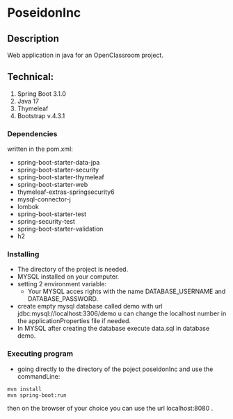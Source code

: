 # PoseidonInc

## Description
Web application in java for an OpenClassroom project.

## Technical:

1. Spring Boot 3.1.0
2. Java 17
3. Thymeleaf
4. Bootstrap v.4.3.1

### Dependencies

written in the pom.xml:
* spring-boot-starter-data-jpa
* spring-boot-starter-security
* spring-boot-starter-thymeleaf
* spring-boot-starter-web
* thymeleaf-extras-springsecurity6
* mysql-connector-j
* lombok
* spring-boot-starter-test
* spring-security-test
* spring-boot-starter-validation
* h2

### Installing

* The directory of the project is needed.
* MYSQL installed on your computer.
* setting 2 environment variable:
  * Your MYSQL acces rights with the name DATABASE_USERNAME and DATABASE_PASSWORD.
* create empty mysql database called demo with url jdbc:mysql://localhost:3306/demo u can change the localhost number in the applicationProperties file if needed.
* In MYSQL after creating the database execute data.sql in database demo.

### Executing program

* going directly to the directory of the poject poseidonInc and use the commandLine:
```
mvn install
mvn spring-boot:run
```
then on the browser of your choice you can use the url  localhost:8080 .
